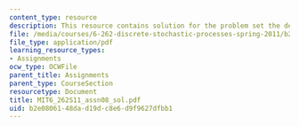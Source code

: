 ```yaml
---
content_type: resource
description: This resource contains solution for the problem set the derivation.
file: /media/courses/6-262-discrete-stochastic-processes-spring-2011/b2e0806148dad19dc8e6d9f9627dfbb1_MIT6_262S11_assn08_sol.pdf
file_type: application/pdf
learning_resource_types:
- Assignments
ocw_type: OCWFile
parent_title: Assignments
parent_type: CourseSection
resourcetype: Document
title: MIT6_262S11_assn08_sol.pdf
uid: b2e08061-48da-d19d-c8e6-d9f9627dfbb1
---
```

